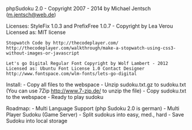 phpSudoku 2.0 - Copyright 2007 - 2014 by Michael Jentsch (m.jentsch@web.de)

Licenses:
	StyleFix 1.0.3 and PrefixFree 1.0.7 - Copyright by Lea Verou
	Licensed as: MIT license

	Stopwatch Code by http://thecodeplayer.com/
	http://thecodeplayer.com/walkthrough/make-a-stopwatch-using-css3-without-images-or-javascript

	Let's go Digital Regular Font Copyright by Wolf Lambert - 2012 
	Licensed as: Ubuntu Font License 1.0 Contact Designer
	http://www.fontspace.com/wlm-fonts/lets-go-digital

Install:
	- Copy all files to the webspace
	- Unzip sudoku.txt.gz to sudoku.txt (You can use 7Zip http://www.7-zip.de/ to unzip the file)
	- Copy sudoku.txt to the webspace
	- Ready to play sudoku

Roadmap:
	- Multi Language Support (php Sudoku 2.0 is german)
	- Multi Player Sudoku (Game Server)
	- Split sudokus into easy, med., hard
	- Save Sudoku into local storage
	
